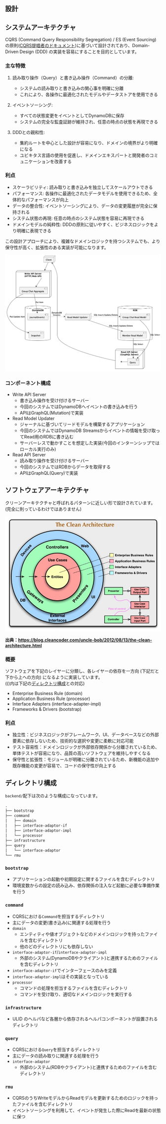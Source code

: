 ## 設計
## システムアーキテクチャ
CQRS (Command Query Responsibility Segregation) / ES (Event Sourcing) の原則([CQRS提唱者のドキュメント](https://cqrs.wordpress.com/wp-content/uploads/2010/11/cqrs_documents.pdf))に基づいて設計されており、Domain-Driven Design (DDD) の実装を容易にすることを目的としています。

### 主な特徴

1. 読み取り操作（Query）と書き込み操作（Command）の分離:
   - システムの読み取りと書き込みの関心事を明確に分離
   - これにより、各操作に最適化されたモデルやデータストアを使用できる

2. イベントソーシング:
   - すべての状態変更をイベントとしてDynamoDBに保存
   - システムの完全な監査証跡が維持され、任意の時点の状態を再現できる

3. DDDとの親和性:
   - 集約ルートを中心とした設計が容易になり、ドメインの境界がより明確になる
   - ユビキタス言語の使用を促進し、ドメインエキスパートと開発者のコミュニケーションを改善する

### 利点

- スケーラビリティ: 読み取りと書き込みを独立してスケールアウトできる
- パフォーマンス: 各操作に最適化されたデータモデルを使用できるため、全体的なパフォーマンスが向上
- データの整合性: イベントソーシングにより、データの変更履歴が完全に保持される
- システム状態の再現: 任意の時点のシステム状態を容易に再現できる
- ドメインモデルの純粋性: DDDの原則に従いやすく、ビジネスロジックをより明確に表現できる

この設計アプローチにより、複雑なドメインロジックを持つシステムでも、より保守性が高く、拡張性のある実装が可能になります。

![](./images/system-layout.png)

### コンポーネント構成

- Write API Server
  - 書き込み操作を受け付けるサーバー
  - 今回のシステムではDynamoDBへイベントの書き込みを行う
  - APIはGraphQL(Mutation)で実装
- Read Model Updater
  - ジャーナルに基づいてリードモデルを構築するアプリケーション
  - 今回のシステムではDynamoDB Streamsからイベントの情報を受け取ってRead用のRDBに書き込む
  - サーバーレスで動かすことを想定した実装(今回のインターンシップではローカル実行のみ)
- Read API Server
  - 読み取り操作を受け付けるサーバー
  - 今回のシステムではRDBからデータを取得する
  - APIはGraphQL(Query)で実装


## ソフトウェアアーキテクチャ
クリーンアーキテクチャと呼ばれるパターンに近しい形で設計されています。
(完全に則っているわけではありません)

![クリーンアーキテクチャ](./images/clean-architecture.jpg)

**出典：https://blog.cleancoder.com/uncle-bob/2012/08/13/the-clean-architecture.html**

### 概要

ソフトウェアを下記のレイヤーに分類し、各レイヤーの依存を一方向 (下記だと下から上への方向) になるように実装しています。  
(()内は下記の[ディレクトリ構成](#ディレクトリ構成)との対応)

- Enterprise Business Rule (domain)
- Application Business Rule (processor)
- Interface Adapters (interface-adapter-impl)
- Frameworks & Drivers (bootstrap)

### 利点

- 独立性：ビジネスロジックがフレームワーク、UI、データベースなどの外部要素に依存しないため、技術的な選択や変更に柔軟に対応可能
- テスト容易性：ドメインロジックが外部依存関係から分離されているため、単体テストが容易になり、品質の高いソフトウェアを維持しやすくなる
- 保守性と拡張性：モジュールが明確に分離されているため、新機能の追加や既存機能の変更が容易で、コードの保守性が向上する


## ディレクトリ構成
`backend/`配下は次のような構成になっています。

```
.
├── bootstrap
├── command
│   ├── domain
│   ├── interface-adaptor-if
│   ├── interface-adaptor-impl
│   └── processor
├── infrastructure
├── query
│   └── interface-adaptor
└── rmu
```

### `bootstrap`
- アプリケーションの起動や初期設定に関するファイルを含むディレクトリ
- 環境変数からの設定の読み込み、依存関係の注入など起動に必要な準備作業を行う
### `command`
- CQRSにおける`Command`を担当するディレクトリ
- 主にデータの変更(書き込み)に関連する処理を行う
- `domain`
  - エンティティや値オブジェクトなどのドメインロジックを持ったファイルを含むディレクトリ
  - 他のどのディレクトリにも依存しない
- `interface-adaptor-if`/`interface-adaptor-impl`
  - 外部のシステム(DynamoDBやクライアント)と連携するためのファイルを含むディレクトリ
- `interface-adaptor-if`でインターフェースのみを定義
- `interface-adaptor-impl`はその実装となっている
- `processor`
  - コマンドの処理を担当するファイルを含むディレクトリ
  - コマンドを受け取り、適切なドメインロジックを実行する
### `infrastructure`
- ULID のヘルパなど各層から依存されるヘルパコンポーネントが設置されるディレクトリ
### `query`
- CQRSにおける`Query`を担当するディレクトリ
- 主にデータの読み取りに関連する処理を行う
- `interface-adaptor`
  - 外部のシステム(RDBやクライアント)と連携するためのファイルを含むディレクトリ
### `rmu`
- CQRSのうちWriteモデルからReadモデルを更新するためのロジックを持ったファイルを含むディレクトリ
- イベントソーシングを利用して、イベントが発生した際にReadを最新の状態に保つ
